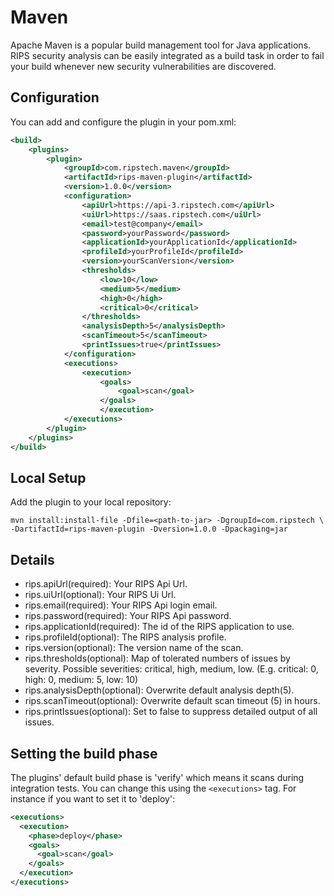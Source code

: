 # Maven

Apache Maven is a popular build management tool for Java applications. RIPS security analysis can be easily integrated as a build task in order to fail your build whenever new security vulnerabilities are discovered.

## Configuration

You can add and configure the plugin in your pom.xml:
```XML
<build>
	<plugins>
		<plugin>
			<groupId>com.ripstech.maven</groupId>
			<artifactId>rips-maven-plugin</artifactId>
			<version>1.0.0</version>
			<configuration>
				<apiUrl>https://api-3.ripstech.com</apiUrl>
				<uiUrl>https://saas.ripstech.com</uiUrl>
				<email>test@company</email>
				<password>yourPassword</password>
				<applicationId>yourApplicationId</applicationId>
				<profileId>yourProfileId</profileId>
				<version>yourScanVersion</version>
				<thresholds>
					<low>10</low>
					<medium>5</medium>
					<high>0</high>
					<critical>0</critical>
				</thresholds>
				<analysisDepth>5</analysisDepth>
				<scanTimeout>5</scanTimeout>
				<printIssues>true</printIssues>
			</configuration>
			<executions>
				<execution>
					<goals>
						<goal>scan</goal>
					</goals>
					</execution>
			</executions>
		</plugin>
	</plugins>
</build>
```

## Local Setup
Add the plugin to your local repository:

```shell
mvn install:install-file -Dfile=<path-to-jar> -DgroupId=com.ripstech \
-DartifactId=rips-maven-plugin -Dversion=1.0.0 -Dpackaging=jar
```

## Details

- rips.apiUrl(required): Your RIPS Api Url.
- rips.uiUrl(optional): Your RIPS Ui Url.
- rips.email(required): Your RIPS Api login email.
- rips.password(required): Your RIPS Api password.
- rips.applicationId(required): The id of the RIPS application to use.
- rips.profileId(optional): The RIPS analysis profile.
- rips.version(optional): The version name of the scan. 
- rips.thresholds(optional): Map of tolerated numbers of issues by severity. Possible severities: critical, high, medium, low. (E.g. critical: 0, high: 0, medium: 5, low: 10) 
- rips.analysisDepth(optional): Overwrite default analysis depth(5).
- rips.scanTimeout(optional): Overwrite default scan timeout (5) in hours.
- rips.printIssues(optional): Set to false to suppress detailed output of all issues.

## Setting the build phase
The plugins' default build phase is 'verify' which means it scans during integration tests.
You can change this using the ```<executions>``` tag. For instance if you want to set it to 'deploy':

```XML
<executions>
  <execution>
    <phase>deploy</phase>
    <goals>
      <goal>scan</goal>
    </goals>
  </execution>
</executions>
```